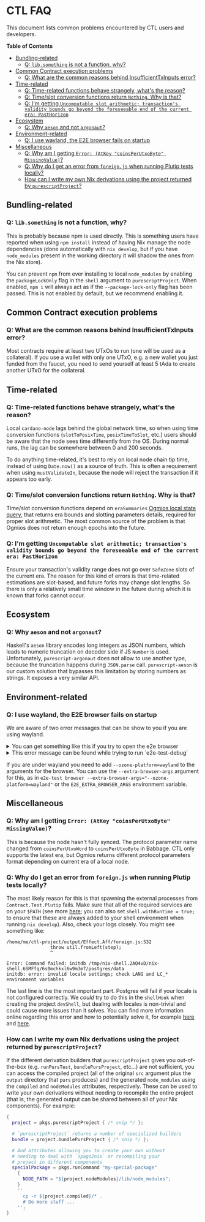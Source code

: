 # CTL FAQ

This document lists common problems encountered by CTL users and developers.

**Table of Contents**
<!-- START doctoc generated TOC please keep comment here to allow auto update -->
<!-- DON'T EDIT THIS SECTION, INSTEAD RE-RUN doctoc TO UPDATE -->

- [Bundling-related](#bundling-related)
  - [Q: `lib.something` is not a function, why?](#q-libsomething-is-not-a-function-why)
- [Common Contract execution problems](#common-contract-execution-problems)
  - [Q: What are the common reasons behind InsufficientTxInputs error?](#q-what-are-the-common-reasons-behind-insufficienttxinputs-error)
- [Time-related](#time-related)
  - [Q: Time-related functions behave strangely, what's the reason?](#q-time-related-functions-behave-strangely-whats-the-reason)
  - [Q: Time/slot conversion functions return `Nothing`. Why is that?](#q-timeslot-conversion-functions-return-nothing-why-is-that)
  - [Q: I'm getting `Uncomputable slot arithmetic; transaction's validity bounds go beyond the foreseeable end of the current era: PastHorizon`](#q-im-getting-uncomputable-slot-arithmetic-transactions-validity-bounds-go-beyond-the-foreseeable-end-of-the-current-era-pasthorizon)
- [Ecosystem](#ecosystem)
  - [Q: Why `aeson` and not `argonaut`?](#q-why-aeson-and-not-argonaut)
- [Environment-related](#environment-related)
  - [Q: I use wayland, the E2E browser fails on startup](#q-i-use-wayland-the-e2e-browser-fails-on-startup)
- [Miscellaneous](#miscellaneous)
  - [Q: Why am I getting `Error: (AtKey "coinsPerUtxoByte" MissingValue)`?](#q-why-am-i-getting-error-atkey-coinsperutxobyte-missingvalue)
  - [Q: Why do I get an error from `foreign.js` when running Plutip tests locally?](#q-why-do-i-get-an-error-from-foreignjs-when-running-plutip-tests-locally)
  - [How can I write my own Nix derivations using the project returned by `purescriptProject`?](#how-can-i-write-my-own-nix-derivations-using-the-project-returned-by-purescriptproject)

<!-- END doctoc generated TOC please keep comment here to allow auto update -->
## Bundling-related

### Q: `lib.something` is not a function, why?

This is probably because npm is used directly. This is something users have reported when using `npm install` instead of having Nix manage the node dependencies (done automatically with `nix develop`, but if you have `node_modules` present in the working directory it will shadow the ones from the Nix store).

You can prevent `npm` from ever installing to local `node_modules` by enabling the `packageLockOnly` flag in the `shell` argument to `purescriptProject`. When enabled, `npm i` will always act as if the `--package-lock-only` flag has been passed. This is not enabled by default, but we recommend enabling it.

## Common Contract execution problems

### Q: What are the common reasons behind InsufficientTxInputs error?

Most contracts require at least two UTxOs to run (one will be used as a collateral). If you use a wallet with only one UTxO, e.g. a new wallet you just funded from the faucet, you need to send yourself at least 5 tAda to create another UTxO for the collateral.

## Time-related

### Q: Time-related functions behave strangely, what's the reason?

Local `cardano-node` lags behind the global network time, so when using time conversion functions (`slotToPosixTime`, `posixTimeToSlot`, etc.) users should be aware that the node sees time differently from the OS. During normal runs, the lag can be somewhere between 0 and 200 seconds.

To do anything time-related, it's best to rely on local node chain tip time, instead of using `Date.now()` as a source of truth. This is often a requirement when using `mustValidateIn`, because the node will reject the transaction if it appears too early.

### Q: Time/slot conversion functions return `Nothing`. Why is that?

Time/slot conversion functions depend on `eraSummaries` [Ogmios local state query](https://ogmios.dev/mini-protocols/local-state-query/), that returns era bounds and slotting parameters details, required for proper slot arithmetic. The most common source of the problem is that Ogmios does not return enough epochs into the future.

### Q: I'm getting `Uncomputable slot arithmetic; transaction's validity bounds go beyond the foreseeable end of the current era: PastHorizon`

Ensure your transaction's validity range does not go over `SafeZone` slots of the current era. The reason for this kind of errors is that time-related estimations are slot-based, and future forks may change slot lengths. So there is only a relatively small time window in the future during which it is known that forks cannot occur.

## Ecosystem

### Q: Why `aeson` and not `argonaut`?

Haskell's `aeson` library encodes long integers as JSON numbers, which leads to numeric truncation on decoder side if JS `Number` is used. Unfortunately, `purescript-argonaut` does not allow to use another type, because the truncation happens during `JSON.parse` call. `purescript-aeson` is our custom solution that bypasses this limitation by storing numbers as strings. It exposes a very similar API.

## Environment-related

### Q: I use wayland, the E2E browser fails on startup

We are aware of two error messages that can be show to you if you are using wayland.

<details>
  <summary>You can get something like this if you try to open the e2e browser</summary>

    10 silly lifecycle cardano-transaction-lib@3.0.0~e2e-browser: Args: [
    10 silly lifecycle   '-c',
    10 silly lifecycle   "source ./test/e2e.env && spago run --main Test.Ctl.E2E -a 'e2e-test browser'"
    10 silly lifecycle ]
    11 silly lifecycle cardano-transaction-lib@3.0.0~e2e-browser: Returned: code: 1  signal: null
    12 info lifecycle cardano-transaction-lib@3.0.0~e2e-browser: Failed to exec e2e-browser script
    13 verbose stack Error: cardano-transaction-lib@3.0.0 e2e-browser: `source ./test/e2e.env && spago run --main Test.Ctl.E2E -a 'e2e-test browser'`
    13 verbose stack Exit status 1
    13 verbose stack     at EventEmitter.<anonymous> (/nix/store/lrvrir70n3966jybpjqw91smhcwlyn00-nodejs-14.20.0/lib/node_modules/npm/node_modules/npm-lifecycle/index.js:332:16)
    13 verbose stack     at EventEmitter.emit (events.js:400:28)
    13 verbose stack     at ChildProcess.<anonymous> (/nix/store/lrvrir70n3966jybpjqw91smhcwlyn00-nodejs-14.20.0/lib/node_modules/npm/node_modules/npm-lifecycle/lib/spawn.js:55:14)
    13 verbose stack     at ChildProcess.emit (events.js:400:28)
    13 verbose stack     at maybeClose (internal/child_process.js:1088:16)
    13 verbose stack     at Process.ChildProcess._handle.onexit (internal/child_process.js:296:5)
    14 verbose pkgid cardano-transaction-lib@3.0.0
</details>

<details>
  <summary>This error message can be found while trying to run `e2e-test-debug`</summary>

    E2E tests
    ✗ plutip:http://localhost:4008/?plutip-nami-mock:OneShotMinting:

      Error: Failed to launch the browser process!
    [76104:76104:1207/234245.704016:ERROR:ozone_platform_x11.cc(238)] Missing X server or $DISPLAY
    [76104:76104:1207/234245.704036:ERROR:env.cc(255)] The platform failed to initialize.  Exiting.
</details>

If you are under wayland you need to add `--ozone-platform=wayland` to the arguments for the browser. You can use the `--extra-browser-args` argument for this, as in `e2e-test browser --extra-browser-args="--ozone-platform=wayland"` or the `E2E_EXTRA_BROWSER_ARGS` environment variable.

## Miscellaneous

### Q: Why am I getting `Error: (AtKey "coinsPerUtxoByte" MissingValue)`?

This is because the node hasn't fully synced. The protocol parameter name changed from `coinsPerUtxoWord` to `coinsPerUtxoByte` in Babbage. CTL only supports the latest era, but Ogmios returns different protocol parameters format depending on current era of a local node.

### Q: Why do I get an error from `foreign.js` when running Plutip tests locally?

The most likely reason for this is that spawning the external processes from `Contract.Test.Plutip` fails. Make sure that all of the required services are on your `$PATH` (see more [here](./runtime.md); you can also set `shell.withRuntime = true;` to ensure that these are always added to your shell environment when running `nix develop`). Also, check your logs closely. You might see something like:

```
/home/me/ctl-project/output/Effect.Aff/foreign.js:532
                throw util.fromLeft(step);
                ^

Error: Command failed: initdb /tmp/nix-shell.2AQ4vD/nix-shell.6SMFfq/6s0mchkxl6w9m3m7/postgres/data
initdb: error: invalid locale settings; check LANG and LC_* environment variables
```

The last line is the the most important part. Postgres will fail if your locale is not configured correctly. We _could_ try to do this in the `shellHook` when creating the project `devShell`, but dealing with locales is non-trivial and could cause more issues than it solves. You can find more information online regarding this error and how to potentially solve it, for example [here](https://stackoverflow.com/questions/41956994/initdb-bin-invalid-locale-settings-check-lang-and-lc-environment-variables) and [here](https://askubuntu.com/questions/114759/warning-setlocale-lc-all-cannot-change-locale).

### How can I write my own Nix derivations using the project returned by `purescriptProject`?

If the different derivation builders that `purescriptProject` gives you out-of-the-box (e.g. `runPursTest`, `bundlePursProject`, etc...) are not sufficient, you can access the compiled project (all of the original `src` argument plus the `output` directory that `purs` produces) and the generated `node_modules` using the `compiled` and `nodeModules` attributes, respectively. These can be used to write your own derivations without needing to recompile the entire project (that is, the generated output can be shared between all of your Nix components). For example:

```nix
{
  project = pkgs.purescriptProject { /* snip */ };

  # `purescriptProject` returns a number of specialized builders
  bundle = project.bundlePursProject { /* snip */ };

  # And attributes allowing you to create your own without
  # needing to deal with `spago2nix` or recompiling your
  # project in different components
  specialPackage = pkgs.runCommand "my-special-package"
    {
      NODE_PATH = "${project.nodeModules}/lib/node_modules";
    }
    ''
      cp -r ${project.compiled}/* .
      # Do more stuff ...
    '';
}

```
